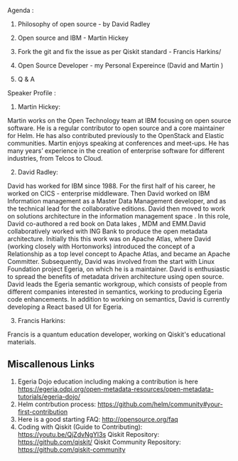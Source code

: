 Agenda :

1) Philosophy of open source - by David Radley

2) Open source and IBM - Martin Hickey

3) Fork the git and fix the issue as per Qiskit standard - Francis Harkins/

4) Open Source Developer - my Personal Expereince (David and Martin )

5) Q & A 


Speaker Profile :

1) Martin Hickey:

Martin works on the Open Technology team at IBM focusing on open source software. 
He is a regular contributor to open source and a core maintainer for Helm. 
He has also contributed previously to the OpenStack and Elastic communities. 
Martin enjoys speaking at conferences and meet-ups.
He has many years’ experience in the creation of enterprise software for different industries, from Telcos to Cloud.

2) David  Radley:

David has worked for IBM since 1988. For the first half of his career, he worked on CICS - enterprise middleware. Then David worked on IBM Information management as a Master Data Management developer, and as the technical lead for the collaborative editions. David then moved to work on solutions architecture in the information management space .
In this role, David co-authored a red book on Data lakes , MDM and EMM.David collaboratively worked with ING Bank to produce the open metadata architecture. Initially this this work was on Apache Atlas, where David (working closely with Hortonworks) introduced the concept of a Relationship as a top level concept to Apache Atlas, and became an Apache Committer. 
Subsequently, David was involved from the start with Linux Foundation project Egeria, on which he is a maintainer. David is enthusiastic to spread the benefits of metadata driven architecture using open source. 
David leads the Egeria semantic workgroup, which consists of people from different companies interested in semantics, working to producing Egeria code enhancements. In addition to working on semantics, David is currently developing a React based UI for Egeria. 

3) Francis Harkins:

Francis is a quantum education developer, working on Qiskit's educational materials.

## Miscallenous Links
1) Egeria Dojo education including making a contribution is here https://egeria.odpi.org/open-metadata-resources/open-metadata-tutorials/egeria-dojo/ 
2) Helm contrbution process: https://github.com/helm/community#your-first-contribution
3) Here is a good starting FAQ: http://opensource.org/faq
4) Coding with Qiskit (Guide to Contributing):
https://youtu.be/QjZdvNgYl3s
Qiskit Repository:
https://github.com/qiskit/
Qiskit Community Repository:
https://github.com/qiskit-community
